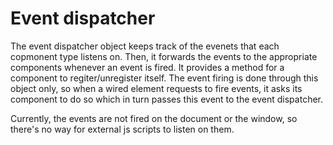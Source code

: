 # Event dispatcher

The event dispatcher object keeps track of the evenets that each copmonent type listens on. Then, it forwards the events to the appropriate components whenever an event is fired. It provides a method for a component to regiter/unregister itself. The event firing is done through this object only, so when a wired element requests to fire events, it asks its component to do so which in turn passes this event to the event dispatcher.

Currently, the events are not fired on the document or the window, so there's no way for external js scripts to listen on them.